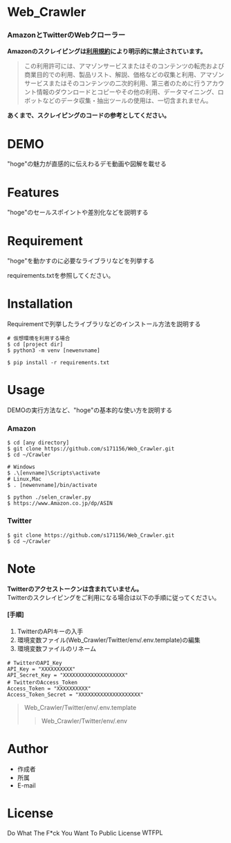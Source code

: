 # Web_Crawler

### AmazonとTwitterのWebクローラー
__Amazonのスクレイピングは[利用規約](https://www.amazon.co.jp/gp/help/customer/display.html?nodeId=GLSBYFE9MGKKQXXM)により明示的に禁止されています。__  
>この利用許可には、アマゾンサービスまたはそのコンテンツの転売および商業目的での利用、製品リスト、解説、価格などの収集と利用、アマゾンサービスまたはそのコンテンツの二次的利用、第三者のために行うアカウント情報のダウンロードとコピーやその他の利用、データマイニング、ロボットなどのデータ収集・抽出ツールの使用は、一切含まれません。  

__あくまで、スクレイピングのコードの参考としてください。__

# DEMO

"hoge"の魅力が直感的に伝えわるデモ動画や図解を載せる

# Features

"hoge"のセールスポイントや差別化などを説明する

# Requirement

"hoge"を動かすのに必要なライブラリなどを列挙する

requirements.txtを参照してください。

# Installation

Requirementで列挙したライブラリなどのインストール方法を説明する

```
# 仮想環境を利用する場合
$ cd [project dir]
$ python3 -m venv [newenvname]

$ pip install -r requirements.txt
```

# Usage

DEMOの実行方法など、"hoge"の基本的な使い方を説明する  
### Amazon
```
$ cd [any directory]
$ git clone https://github.com/s171156/Web_Crawler.git
$ cd ~/Crawler

# Windows
$ .\[envname]\Scripts\activate
# Linux,Mac
$ . [newenvname]/bin/activate

$ python ./selen_crawler.py
$ https://www.Amazon.co.jp/dp/ASIN
```

### Twitter

```
$ git clone https://github.com/s171156/Web_Crawler.git
$ cd ~/Crawler
```

# Note

__Twitterのアクセストークンは含まれていません。__  
Twitterのスクレイピングをご利用になる場合は以下の手順に従ってください。  
#### \[手順]
1. TwitterのAPIキーの入手
1. 環境変数ファイル(Web_Crawler/Twitter/env/.env.template)の編集  
1. 環境変数ファイルのリネーム  
```
# TwitterのAPI_Key
API_Key = "XXXXXXXXXX"
API_Secret_Key = "XXXXXXXXXXXXXXXXXXXX"
# TwitterのAccess_Token
Access_Token = "XXXXXXXXXX"
Access_Token_Secret = "XXXXXXXXXXXXXXXXXXXX"
```
> Web_Crawler/Twitter/env/.env.template
>> Web_Crawler/Twitter/env/.env

# Author

* 作成者
* 所属
* E-mail

# License

Do What The F*ck You Want To Public License
<a href="http://www.wtfpl.net/"><img
       src="http://www.wtfpl.net/wp-content/uploads/2012/12/wtfpl-badge-4.png"
       width="80" height="15" alt="WTFPL" /></a>
